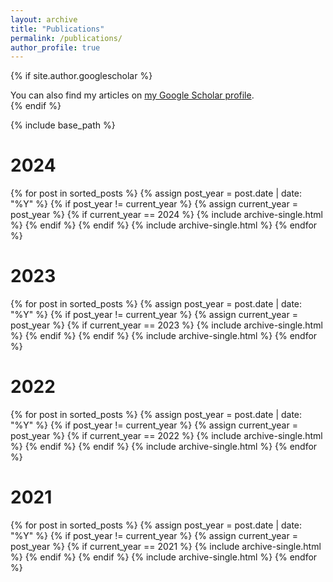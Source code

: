 ```yaml
---
layout: archive
title: "Publications"
permalink: /publications/
author_profile: true
---
```


{% if site.author.googlescholar %}
  <div class="wordwrap">You can also find my articles on <a href="{{site.author.googlescholar}}">my Google Scholar profile</a>.</div>
{% endif %}

{% include base_path %}



# 2024

{% for post in sorted_posts %}
  {% assign post_year = post.date | date: "%Y" %}
  {% if post_year != current_year %}
    {% assign current_year = post_year %}
      {% if current_year == 2024 %}
        {% include archive-single.html %}
      {% endif %}
  {% endif %}
  {% include archive-single.html %}
{% endfor %}


# 2023

{% for post in sorted_posts %}
  {% assign post_year = post.date | date: "%Y" %}
  {% if post_year != current_year %}
    {% assign current_year = post_year %}
      {% if current_year == 2023 %}
        {% include archive-single.html %}
      {% endif %}
  {% endif %}
  {% include archive-single.html %}
{% endfor %}

# 2022

{% for post in sorted_posts %}
  {% assign post_year = post.date | date: "%Y" %}
  {% if post_year != current_year %}
    {% assign current_year = post_year %}
      {% if current_year == 2022 %}
        {% include archive-single.html %}
      {% endif %}
  {% endif %}
  {% include archive-single.html %}
{% endfor %}

# 2021

{% for post in sorted_posts %}
  {% assign post_year = post.date | date: "%Y" %}
  {% if post_year != current_year %}
    {% assign current_year = post_year %}
      {% if current_year == 2021 %}
        {% include archive-single.html %}
      {% endif %}
  {% endif %}
  {% include archive-single.html %}
{% endfor %}
